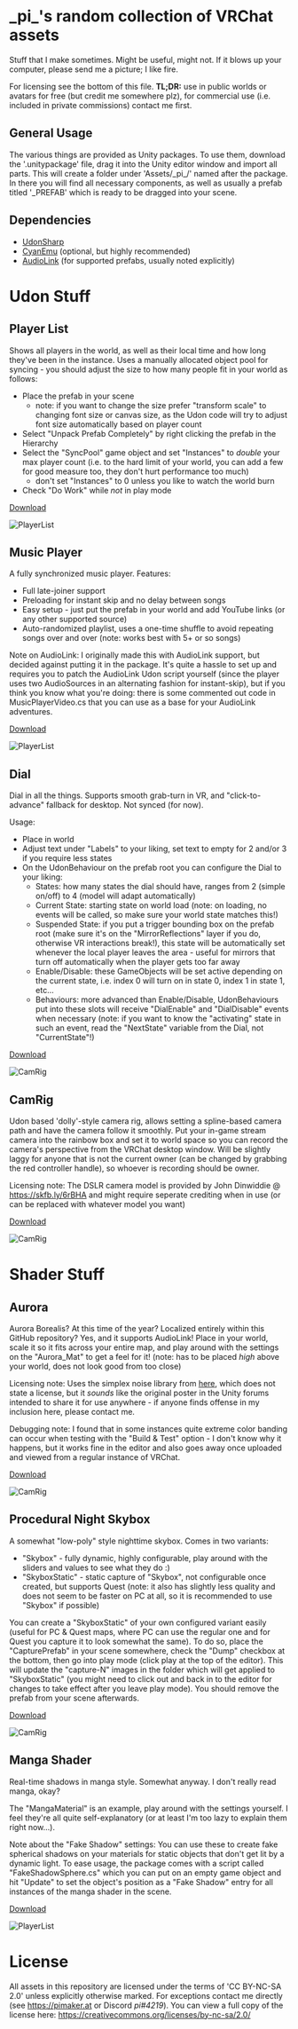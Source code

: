 # \_pi\_'s random collection of VRChat assets
Stuff that I make sometimes. Might be useful, might not. If it blows up your computer, please send me a picture; I like fire.

For licensing see the bottom of this file. **TL;DR:** use in public worlds or avatars for free (but credit me somewhere plz), for commercial use (i.e. included in private commissions) contact me first.

## General Usage

The various things are provided as Unity packages. To use them, download the '.unitypackage' file, drag it into the Unity editor window and import all parts. This will create a folder under 'Assets/\_pi\_/' named after the package. In there you will find all necessary components, as well as usually a prefab titled '\_PREFAB' which is ready to be dragged into your scene.

## Dependencies
* [UdonSharp](https://github.com/MerlinVR/UdonSharp)
* [CyanEmu](https://github.com/CyanLaser/CyanEmu) (optional, but highly recommended)
* [AudioLink](https://github.com/llealloo/vrc-udon-audio-link) (for supported prefabs, usually noted explicitly)

# Udon Stuff

## Player List

Shows all players in the world, as well as their local time and how long they've been in the instance. Uses a manually allocated object pool for syncing - you should adjust the size to how many people fit in your world as follows:
* Place the prefab in your scene
  * note: if you want to change the size prefer "transform scale" to changing font size or canvas size, as the Udon code will try to adjust font size automatically based on player count
* Select "Unpack Prefab Completely" by right clicking the prefab in the Hierarchy
* Select the "SyncPool" game object and set "Instances" to *double* your max player count (i.e. to the hard limit of your world, you can add a few for good measure too, they don't hurt performance too much)
  * don't set "Instances" to 0 unless you like to watch the world burn
* Check "Do Work" while *not* in play mode

[Download](https://github.com/PiMaker/VRChatUnityThings/raw/main/PlayerList.unitypackage)

![PlayerList](images/playerlist.jpg)

## Music Player

A fully synchronized music player. Features:
* Full late-joiner support
* Preloading for instant skip and no delay between songs
* Easy setup - just put the prefab in your world and add YouTube links (or any other supported source)
* Auto-randomized playlist, uses a one-time shuffle to avoid repeating songs over and over (note: works best with 5+ or so songs)

Note on AudioLink: I originally made this with AudioLink support, but decided against putting it in the package. It's quite a hassle to set up and requires you to patch the AudioLink Udon script yourself (since the player uses two AudioSources in an alternating fashion for instant-skip), but if you think you know what you're doing: there is some commented out code in MusicPlayerVideo.cs that you can use as a base for your AudioLink adventures.

[Download](https://github.com/PiMaker/VRChatUnityThings/raw/main/MusicPlayer.unitypackage)

![PlayerList](images/musicplayer.jpg)

## Dial

Dial in all the things. Supports smooth grab-turn in VR, and "click-to-advance" fallback for desktop. Not synced (for now).

Usage:
* Place in world
* Adjust text under "Labels" to your liking, set text to empty for 2 and/or 3 if you require less states
* On the UdonBehaviour on the prefab root you can configure the Dial to your liking:
  * States: how many states the dial should have, ranges from 2 (simple on/off) to 4 (model will adapt automatically)
  * Current State: starting state on world load (note: on loading, no events will be called, so make sure your world state matches this!)
  * Suspended State: if you put a trigger bounding box on the prefab root (make sure it's on the "MirrorReflections" layer if you do, otherwise VR interactions break!), this state will be automatically set whenever the local player leaves the area - useful for mirrors that turn off automatically when the player gets too far away
  * Enable/Disable: these GameObjects will be set active depending on the current state, i.e. index 0 will turn on in state 0, index 1 in state 1, etc...
  * Behaviours: more advanced than Enable/Disable, UdonBehaviours put into these slots will receive "DialEnable" and "DialDisable" events when necessary (note: if you want to know the "activating" state in such an event, read the "NextState" variable from the Dial, not "CurrentState"!)

[Download](https://github.com/PiMaker/VRChatUnityThings/raw/main/Dial.unitypackage)

![CamRig](images/dial.jpg)

## CamRig

Udon based 'dolly'-style camera rig, allows setting a spline-based camera path and have the camera follow it smoothly. Put your in-game stream camera into the rainbow box and set it to world space so you can record the camera's perspective from the VRChat desktop window. Will be slightly laggy for anyone that is not the current owner (can be changed by grabbing the red controller handle), so whoever is recording should be owner.

Licensing note: The DSLR camera model is provided by John Dinwiddie @ https://skfb.ly/6rBHA and might require seperate crediting when in use (or can be replaced with whatever model you want)

[Download](https://github.com/PiMaker/VRChatUnityThings/raw/main/CamRig.unitypackage)

![CamRig](images/camrig.jpg)

# Shader Stuff

## Aurora

Aurora Borealis? At this time of the year? Localized entirely within this GitHub repository? Yes, and it supports AudioLink! Place in your world, scale it so it fits across your entire map, and play around with the settings on the "Aurora_Mat" to get a feel for it! (note: has to be placed _high_ above your world, does not look good from too close)

Licensing note: Uses the simplex noise library from [here](https://gist.github.com/fadookie/25adf86ae7e2753d717c), which does not state a license, but it _sounds_ like the original poster in the Unity forums intended to share it for use anywhere - if anyone finds offense in my inclusion here, please contact me.

Debugging note: I found that in some instances quite extreme color banding can occur when testing with the "Build & Test" option - I don't know why it happens, but it works fine in the editor and also goes away once uploaded and viewed from a regular instance of VRChat.

[Download](https://github.com/PiMaker/VRChatUnityThings/raw/main/Aurora.unitypackage)

![CamRig](images/aurora.jpg)

## Procedural Night Skybox

A somewhat "low-poly" style nighttime skybox. Comes in two variants:
* "Skybox" - fully dynamic, highly configurable, play around with the sliders and values to see what they do :)
* "SkyboxStatic" - static capture of "Skybox", not configurable once created, but supports Quest (note: it also has slightly less quality and does not seem to be faster on PC at all, so it is recommended to use "Skybox" if possible)

You can create a "SkyboxStatic" of your own configured variant easily (useful for PC & Quest maps, where PC can use the regular one and for Quest you capture it to look somewhat the same). To do so, place the "CapturePrefab" in your scene somewhere, check the "Dump" checkbox at the bottom, then go into play mode (click play at the top of the editor). This will update the "capture-N" images in the folder which will get applied to "SkyboxStatic" (you might need to click out and back in to the editor for changes to take effect after you leave play mode). You should remove the prefab from your scene afterwards.

[Download](https://github.com/PiMaker/VRChatUnityThings/raw/main/Skybox.unitypackage)

![CamRig](images/skybox.jpg)

## Manga Shader

Real-time shadows in manga style. Somewhat anyway. I don't really read manga, okay?

The "MangaMaterial" is an example, play around with the settings yourself. I feel they're all quite self-explanatory (or at least I'm too lazy to explain them right now...).

Note about the "Fake Shadow" settings: You can use these to create fake spherical shadows on your materials for static objects that don't get lit by a dynamic light. To ease usage, the package comes with a script called "FakeShadowSphere.cs" which you can put on an empty game object and hit "Update" to set the object's position as a "Fake Shadow" entry for all instances of the manga shader in the scene.

[Download](https://github.com/PiMaker/VRChatUnityThings/raw/main/MangaShader.unitypackage)

![PlayerList](images/mangashader.jpg)

# License
All assets in this repository are licensed under the terms of 'CC BY-NC-SA 2.0' unless explicitly otherwise marked. For exceptions contact me directly (see https://pimaker.at or Discord _pi#4219_). You can view a full copy of the license here: https://creativecommons.org/licenses/by-nc-sa/2.0/
